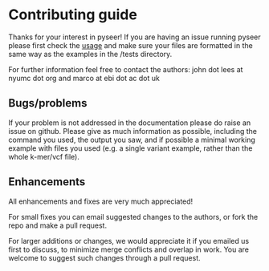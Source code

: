 Contributing guide
==================
Thanks for your interest in pyseer! If you are having an issue running pyseer please first check 
the [usage](http://pyseer.readthedocs.io/en/master/usage.html) and make sure your files are formatted in
the same way as the examples in the /tests directory.

For further information feel free to contact the authors: john dot lees at nyumc dot org and marco at ebi dot ac dot uk

Bugs/problems
-------------
If your problem is not addressed in the documentation please do raise an issue on github. Please give as much
information as possible, including the command you used, the output you saw, and if possible a minimal working
example with files you used (e.g. a single variant example, rather than the whole k-mer/vcf file).

Enhancements
------------
All enhancements and fixes are very much appreciated!

For small fixes you can email suggested changes to the authors, or fork the repo and make a pull request.

For larger additions or changes, we would appreciate it if you emailed us first to discuss, to minimize merge
conflicts and overlap in work. You are welcome to suggest such changes through a pull request.
